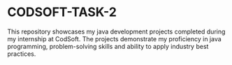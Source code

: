 # CODSOFT-TASK-2
This repository showcases my java development projects completed during my internship at CodSoft. The projects demonstrate my proficiency in java programming, problem-solving skills and ability to apply industry best practices.
